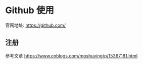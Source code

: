 # Github 使用

官网地址: https://github.com/

## 注册

参考文章 https://www.cnblogs.com/moshuying/p/15367181.html
